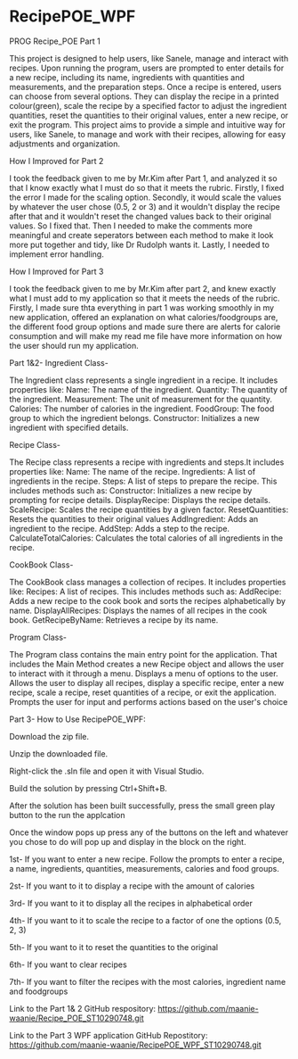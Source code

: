 # RecipePOE_WPF

PROG Recipe_POE Part 1

This project is designed to help users, like Sanele, manage and interact with recipes. Upon running the program, users are prompted to enter details for a new recipe, including its name, ingredients with quantities and measurements, and the preparation steps. Once a recipe is entered, users can choose from several options. They can display the recipe in a printed colour(green), scale the recipe by a specified factor to adjust the ingredient quantities, reset the quantities to their original values, enter a new recipe, or exit the program. This project aims to provide a simple and intuitive way for users, like Sanele, to manage and work with their recipes, allowing for easy adjustments and organization.

How I Improved for Part 2

I took the feedback given to me by Mr.Kim after Part 1, and analyzed it so that I know exactly what I must do so that it meets the rubric. Firstly, I fixed the error I made for the scaling option. Secondly, it would scale the values by whatever the user chose (0.5, 2 or 3) and it wouldn't display the recipe after that and it wouldn't reset the changed values back to their original values. So I fixed that. Then I needed to make the comments more meaningful and create seperators between each method to make it look more put together and tidy, like Dr Rudolph wants it. Lastly, I needed to implement error handling.

How I Improved for Part 3

I took the feedback given to me by Mr.Kim after part 2, and knew exactly what I must add to my application so that it meets the needs of the rubric. Firstly, I made sure thta everything in part 1 was working smoothly in my new application, offered an explanation on what calories/foodgroups are, the different food group options and made sure there are alerts for calorie consumption and will make my read me file have more information on how the user should run my application.

Part 1&2- Ingredient Class-

The Ingredient class represents a single ingredient in a recipe. It includes properties like: Name: The name of the ingredient. Quantity: The quantity of the ingredient. Measurement: The unit of measurement for the quantity. Calories: The number of calories in the ingredient. FoodGroup: The food group to which the ingredient belongs. Constructor: Initializes a new ingredient with specified details.

Recipe Class-

The Recipe class represents a recipe with ingredients and steps.It includes properties like: Name: The name of the recipe. Ingredients: A list of ingredients in the recipe. Steps: A list of steps to prepare the recipe. This includes methods such as: Constructor: Initializes a new recipe by prompting for recipe details. DisplayRecipe: Displays the recipe details. ScaleRecipe: Scales the recipe quantities by a given factor. ResetQuantities: Resets the quantities to their original values AddIngredient: Adds an ingredient to the recipe. AddStep: Adds a step to the recipe. CalculateTotalCalories: Calculates the total calories of all ingredients in the recipe.

CookBook Class-

The CookBook class manages a collection of recipes. It includes properties like: Recipes: A list of recipes. This includes methods such as: AddRecipe: Adds a new recipe to the cook book and sorts the recipes alphabetically by name. DisplayAllRecipes: Displays the names of all recipes in the cook book. GetRecipeByName: Retrieves a recipe by its name.

Program Class-

The Program class contains the main entry point for the application. That includes the Main Method creates a new Recipe object and allows the user to interact with it through a menu. Displays a menu of options to the user. Allows the user to display all recipes, display a specific recipe, enter a new recipe, scale a recipe, reset quantities of a recipe, or exit the application. Prompts the user for input and performs actions based on the user's choice

Part 3- How to Use RecipePOE_WPF:

Download the zip file.

Unzip the downloaded file.

Right-click the .sln file and open it with Visual Studio.

Build the solution by pressing Ctrl+Shift+B.

After the solution has been built successfully, press the small green play button to the run the applcation

Once the window pops up press any of the buttons on the left and whatever you chose to do will pop up and display in the block on the right.

1st- If you want to enter a new recipe. Follow the prompts to enter a recipe, a name, ingredients, quantities, measurements, calories and food groups.

2st- If you want to it to display a recipe with the amount of calories

3rd- If you want to it to display all the recipes in alphabetical order

4th- If you want to it to scale the recipe to a factor of one the options (0.5, 2, 3)

5th- If you want to it to reset the quantities to the original

6th- If you want to clear recipes

7th- If you want to filter the recipes with the most calories, ingredient name and foodgroups

Link to the Part 1& 2 GitHub respository: https://github.com/maanie-waanie/Recipe_POE_ST10290748.git

Link to the Part 3 WPF application GitHub Repostitory: https://github.com/maanie-waanie/RecipePOE_WPF_ST10290748.git
